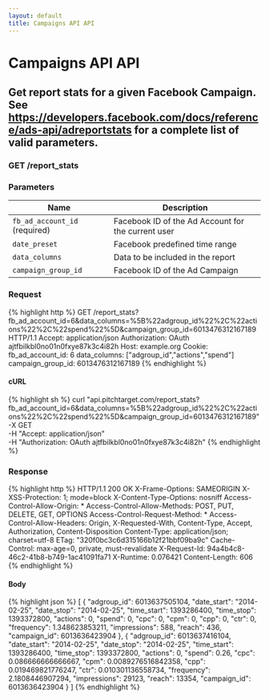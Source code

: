 ```yaml
---
layout: default
title: Campaigns API API
---
```


# Campaigns API API

## Get report stats for a given Facebook Campaign. See https://developers.facebook.com/docs/reference/ads-api/adreportstats for a complete list of valid parameters.

### GET /report_stats


### Parameters

Name | Description |
-----|-------------|
`fb_ad_account_id` (required) | Facebook ID of the Ad Account for the current user |
`date_preset`  | Facebook predefined time range |
`data_columns`  | Data to be included in the report |
`campaign_group_id`  | Facebook ID of the Ad Campaign |

### Request

{% highlight http %}
GET /report_stats?fb_ad_account_id=6&amp;data_columns=%5B%22adgroup_id%22%2C%22actions%22%2C%22spend%22%5D&amp;campaign_group_id=6013476312167189 HTTP/1.1
Accept: application/json
Authorization: OAuth ajtfbilkbl0no01n0fxye87k3c4i82h
Host: example.org
Cookie: 
fb_ad_account_id: 6
data_columns: ["adgroup_id","actions","spend"]
campaign_group_id: 6013476312167189
{% endhighlight %}


#### cURL

{% highlight sh %}
curl "api.pitchtarget.com/report_stats?fb_ad_account_id=6&data_columns=%5B%22adgroup_id%22%2C%22actions%22%2C%22spend%22%5D&campaign_group_id=6013476312167189" -X GET \
	-H "Accept: application/json" \
	-H "Authorization: OAuth ajtfbilkbl0no01n0fxye87k3c4i82h"
{% endhighlight %}

### Response

{% highlight http %}
HTTP/1.1 200 OK
X-Frame-Options: SAMEORIGIN
X-XSS-Protection: 1; mode=block
X-Content-Type-Options: nosniff
Access-Control-Allow-Origin: *
Access-Control-Allow-Methods: POST, PUT, DELETE, GET, OPTIONS
Access-Control-Request-Method: *
Access-Control-Allow-Headers: Origin, X-Requested-With, Content-Type, Accept, Authorization, Content-Disposition
Content-Type: application/json; charset=utf-8
ETag: "320f0bc3c6d315166b12f21bbf09ba9c"
Cache-Control: max-age=0, private, must-revalidate
X-Request-Id: 94a4b4c8-46c2-41b8-b749-1ac41091fa71
X-Runtime: 0.076421
Content-Length: 606
{% endhighlight %}

#### Body

{% highlight json %}
[
  {
    "adgroup_id": 6013637505104,
    "date_start": "2014-02-25",
    "date_stop": "2014-02-25",
    "time_start": 1393286400,
    "time_stop": 1393372800,
    "actions": 0,
    "spend": 0,
    "cpc": 0,
    "cpm": 0,
    "cpp": 0,
    "ctr": 0,
    "frequency": 1.348623853211,
    "impressions": 588,
    "reach": 436,
    "campaign_id": 6013636423904
  },
  {
    "adgroup_id": 6013637416104,
    "date_start": "2014-02-25",
    "date_stop": "2014-02-25",
    "time_start": 1393286400,
    "time_stop": 1393372800,
    "actions": 0,
    "spend": 0.26,
    "cpc": 0.086666666666667,
    "cpm": 0.0089276516842358,
    "cpp": 0.019469821776247,
    "ctr": 0.010301136558734,
    "frequency": 2.1808446907294,
    "impressions": 29123,
    "reach": 13354,
    "campaign_id": 6013636423904
  }
]
{% endhighlight %}


